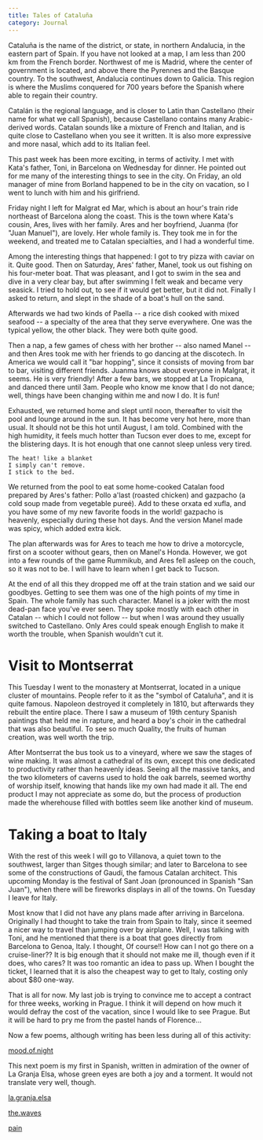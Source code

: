 ```yaml
---
title: Tales of Cataluña
category: Journal
---
```


Cataluña is the name of the district, or state, in northern Andalucia,
in the eastern part of Spain.  If you have not looked at a map, I am
less than 200 km from the French border.  Northwest of me is Madrid,
where the center of government is located, and above there the Pyrennes
and the Basque country.  To the southwest, Andalucia continues down to
Galicia.  This region is where the Muslims conquered for 700 years
before the Spanish where able to regain their country.

Catalán is the regional language, and is closer to Latin than Castellano
(their name for what we call Spanish), because Castellano contains many
Arabic-derived words.  Catalan sounds like a mixture of French and
Italian, and is quite close to Castellano when you see it written.  It
is also more expressive and more nasal, which add to its Italian feel.

This past week has been more exciting, in terms of activity.  I met with
Kata's father, Toni, in Barcelona on Wednesday for dinner.  He pointed
out for me many of the interesting things to see in the city.  On
Friday, an old manager of mine from Borland happened to be in the city
on vacation, so I went to lunch with him and his girlfriend.

Friday night I left for Malgrat ed Mar, which is about an hour's train
ride northeast of Barcelona along the coast.  This is the town where
Kata's cousin, Ares, lives with her family.  Ares and her boyfriend,
Juanma (for "Juan Manuel"), are lovely.  Her whole family is.  They took
me in for the weekend, and treated me to Catalan specialties, and I had
a wonderful time.

Among the interesting things that happened: I got to try pizza with
caviar on it.  Quite good.  Then on Saturday, Ares' father, Manel, took
us out fishing on his four-meter boat.  That was pleasant, and I got to
swim in the sea and dive in a very clear bay, but after swimming I felt
weak and became very seasick.  I tried to hold out, to see if it would
get better, but it did not.  Finally I asked to return, and slept in the
shade of a boat's hull on the sand.

Afterwards we had two kinds of Paella -- a rice dish cooked with mixed
seafood -- a specialty of the area that they serve everywhere.  One was
the typical yellow, the other black.  They were both quite good.

Then a nap, a few games of chess with her brother -- also named Manel --
and then Ares took me with her friends to go dancing at the discotech.
In America we would call it "bar hopping", since it consists of moving
from bar to bar, visiting different friends.  Juanma knows about
everyone in Malgrat, it seems.  He is very friendly!  After a few bars,
we stopped at La Tropicana, and danced there until 3am.  People who know
me know that I do not dance; well, things have been changing within me
and now I do.  It is fun!

Exhausted, we returned home and slept until noon, thereafter to visit
the pool and lounge around in the sun.  It has become very hot here,
more than usual.  It should not be this hot until August, I am told.
Combined with the high humidity, it feels much hotter than Tucson ever
does to me, except for the blistering days.  It is hot enough that one
cannot sleep unless very tired.

    The heat! like a blanket
    I simply can't remove.
    I stick to the bed.

We returned from the pool to eat some home-cooked Catalan food prepared
by Ares's father: Pollo a'last (roasted chicken) and gazpacho (a cold
soup made from vegetable pureé).  Add to these orxata ed xufla, and you
have some of my new favorite foods in the world!  gazpacho is heavenly,
especially during these hot days.  And the version Manel made was spicy,
which added extra kick.

The plan afterwards was for Ares to teach me how to drive a motorcycle,
first on a scooter without gears, then on Manel's Honda.  However, we
got into a few rounds of the game Rummikub, and Ares fell asleep on the
couch, so it was not to be.  I will have to learn when I get back to
Tucson.

At the end of all this they dropped me off at the train station and we
said our goodbyes.  Getting to see them was one of the high points of my
time in Spain.  The whole family has such character.  Manel is a joker
with the most dead-pan face you've ever seen.  They spoke mostly with
each other in Catalan -- which I could not follow -- but when I was
around they usually switched to Castellano.  Only Ares could speak
enough English to make it worth the trouble, when Spanish wouldn't cut
it.

# Visit to Montserrat

This Tuesday I went to the monastery at Montserrat, located in a unique
cluster of mountains.  People refer to it as the "symbol of Cataluña",
and it is quite famous.  Napoleon destroyed it completely in 1810, but
afterwards they rebuilt the entire place.  There I saw a museum of 19th
century Spanish paintings that held me in rapture, and heard a boy's
choir in the cathedral that was also beautiful.  To see so much Quality,
the fruits of human creation, was well worth the trip.

After Montserrat the bus took us to a vineyard, where we saw the stages
of wine making.  It was almost a cathedral of its own, except this one
dedicated to productivity rather than heavenly ideas.  Seeing all the
massive tanks, and the two kilometers of caverns used to hold the oak
barrels, seemed worthy of worship itself, knowing that hands like my own
had made it all.  The end product I may not appreciate as some do, but
the process of production made the wherehouse filled with bottles seem
like another kind of museum.

# Taking a boat to Italy

With the rest of this week I will go to Villanova, a quiet town to the
southwest, larger than Sitges though similar; and later to Barcelona to
see some of the constructions of Gaudí, the famous Catalan architect.
This upcoming Monday is the festival of Sant Joan (pronounced in Spanish
"San Juan"), when there will be fireworks displays in all of the towns.
On Tuesday I leave for Italy.

Most know that I did not have any plans made after arriving in
Barcelona.  Originally I had thought to take the train from Spain to
Italy, since it seemed a nicer way to travel than jumping over by
airplane.  Well, I was talking with Toni, and he mentioned that there is
a boat that goes directly from Barcelona to Genoa, Italy.  I thought, Of
course!!  How can I not go there on a cruise-liner??  It is big enough
that it should not make me ill, though even if it does, who cares?  It
was too romantic an idea to pass up.  When I bought the ticket, I
learned that it is also the cheapest way to get to Italy, costing only
about $80 one-way.

That is all for now.  My last job is trying to convince me to accept a
contract for three weeks, working in Prague.  I think it will depend on
how much it would defray the cost of the vacation, since I would like to
see Prague.  But it will be hard to pry me from the pastel hands of
Florence...

Now a few poems, although writing has been less during all of this
activity:

[mood.of.night](mood.of.night)

This next poem is my first in Spanish, written in admiration of the
owner of La Granja Elsa, whose green eyes are both a joy and a torment.
It would not translate very well, though.

[la.granja.elsa](la.granja.elsa)

[the.waves](the.waves)

[pain](pain)


